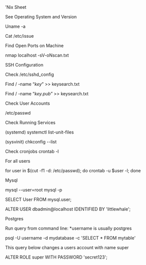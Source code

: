 'Nix Sheet

See Operating System and  Version 

Uname -a

Cat /etc/issue 

Find Open Ports on Machine

nmap localhost -sV-oNscan.txt 

SSH Configuration

Check /etc/sshd_config

Find / -name “*key*” >> keysearch.txt

Find / -name “*key.pub*” >> keysearch.txt

Check User Accounts

/etc/passwd

Check Running Services

(systemd) systemctl list-unit-files

(sysvinit) chkconfig --list

Check cronjobs
crontab -l

For all users

for user in $(cut -f1 -d: /etc/passwd); do crontab -u $user -l; done

Mysql

mysql --user=root mysql -p

SELECT User FROM mysql.user;

ALTER USER dbadmin@localhost IDENTIFIED BY 'littlewhale';

Postgres

Run query from command line: *username is usually postgres

psql -U username -d mydatabase -c 'SELECT * FROM mytable'

This query below changes a users account with name super

ALTER ROLE super WITH PASSWORD 'secret123';
